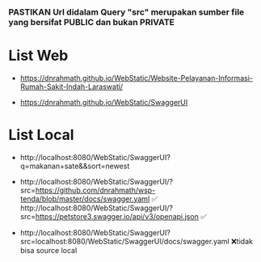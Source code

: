 
### PASTIKAN Url didalam Query "src" merupakan sumber file yang bersifat PUBLIC dan bukan PRIVATE


# List Web

- https://dnrahmath.github.io/WebStatic/Website-Pelayanan-Informasi-Rumah-Sakit-Indah-Laraswati/

- https://dnrahmath.github.io/WebStatic/SwaggerUI


# List Local

- http://localhost:8080/WebStatic/SwaggerUI?q=makanan+sate&&sort=newest

- http://localhost:8080/WebStatic/SwaggerUI/?src=https://github.com/dnrahmath/wsp-tenda/blob/master/docs/swagger.yaml ✅
http://localhost:8080/WebStatic/SwaggerUI/?src=https://petstore3.swagger.io/api/v3/openapi.json ✅
- http://localhost:8080/WebStatic/SwaggerUI?src=localhost:8080/WebStatic/SwaggerUI/docs/swagger.yaml ❌tidak bisa source local

